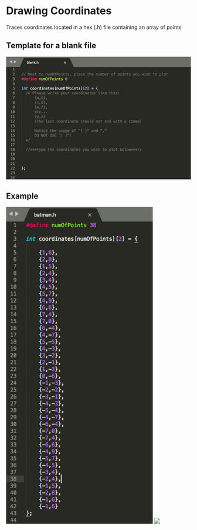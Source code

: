 # Drawing Coordinates
Traces coordinates located in a hex (.h) file containing an array of points

## Template for a blank file
![template](../images/template.png)

## Example
<p float="left">
  <img src="../images/batmanCoordinates.png" width="400" /> 
  <img src="../videos/batmanDemo.gif" width="450" />
</p>
